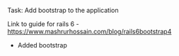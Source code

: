 Task: Add bootstrap to the application

Link to guide for rails 6 - https://www.mashrurhossain.com/blog/rails6bootstrap4

- Added bootstrap